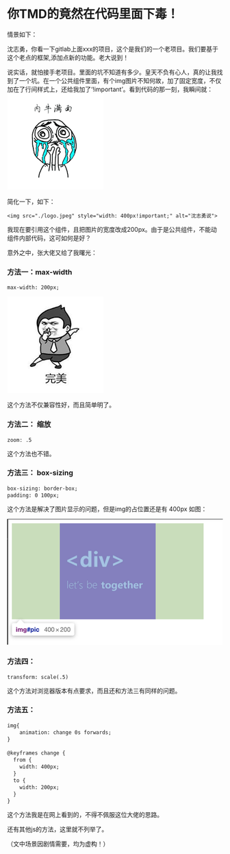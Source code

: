 # 你TMD的竟然在代码里面下毒！

情景如下：

沈志勇，你看一下gitlab上面xxx的项目，这个是我们的一个老项目。我们要基于这个老点的框架,添加点新的功能。老大说到！

说实话，就怕接手老项目。里面的坑不知道有多少。皇天不负有心人，真的让我找到了一个坑。在一个公共组件里面，有个img图片不知何故，加了固定宽度，不仅加在了行间样式上，还给我加了‘!important’。看到代码的那一刻，我瞬间就：
![](./1.png)

简化一下，如下：

	<img src="./logo.jpeg" style="width: 400px!important;" alt="沈志勇说">	
	
我现在要引用这个组件，且把图片的宽度改成200px。由于是公共组件，不能动组件内部代码，这可如何是好？


意外之中，张大佬又给了我曙光：

### 方法一：max-width

	max-width: 200px;

![](./2.jpg)

这个方法不仅兼容性好，而且简单明了。

### 方法二： 缩放

	zoom: .5
	
这个方法也不错。

### 方法三： box-sizing

	box-sizing: border-box;
	padding: 0 100px;
	
这个方法是解决了图片显示的问题，但是img的占位置还是有 400px
如图：

![](./3.png)

### 方法四： 

	transform: scale(.5)
	
这个方法对浏览器版本有点要求，而且还和方法三有同样的问题。

### 方法五：

	img{
		animation: change 0s forwards;
	}
	
	@keyframes change {
      from {
        width: 400px;
      }
      to {
        width: 200px;
      }
    }
    
 这个方法我是在网上看到的，不得不佩服这位大佬的思路。
 
 还有其他js的方法，这里就不列举了。
 
 （文中场景因剧情需要，均为虚构！）
 